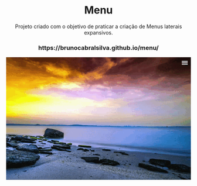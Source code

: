 <h1 align="center">Menu</h1>

<p align="center">Projeto criado com o objetivo de praticar a criação de Menus laterais expansivos.</p>

<h3 align="center">https://brunocabralsilva.github.io/menu/</h3>

![Tela Inicial da Aplicação](src/demonstration.gif)
